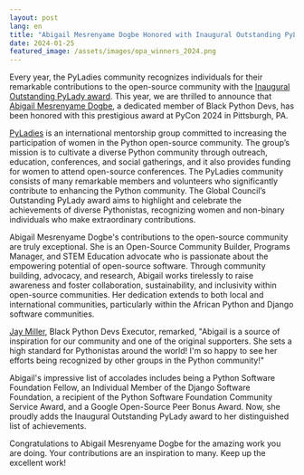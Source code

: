 ```yaml
---
layout: post
lang: en
title: "Abigail Mesrenyame Dogbe Honored with Inaugural Outstanding PyLady Award"
date: 2024-01-25
featured_image: /assets/images/opa_winners_2024.png
---
```


Every year, the PyLadies community recognizes individuals for their remarkable contributions to the open-source community with the [Inaugural Outstanding PyLady award](https://kit.pyladies.com/en/latest/global/award.html). This year, we are thrilled to announce that [Abigail Mesrenyame Dogbe](https://mesrenyamedogbe.hashnode.dev), a dedicated member of Black Python Devs, has been honored with this prestigious award at PyCon 2024 in Pittsburgh, PA.

[PyLadies](https://pyladies.com/) is an international mentorship group committed to increasing the participation of women in the Python open-source community. The group’s mission is to cultivate a diverse Python community through outreach, education, conferences, and social gatherings, and it also provides funding for women to attend open-source conferences. The PyLadies community consists of many remarkable members and volunteers who significantly contribute to enhancing the Python community. The Global Council’s Outstanding PyLady award aims to highlight and celebrate the achievements of diverse Pythonistas, recognizing women and non-binary individuals who make extraordinary contributions.

Abigail Mesrenyame Dogbe's contributions to the open-source community are truly exceptional. She is an Open-Source Community Builder, Programs Manager, and STEM Education advocate who is passionate about the empowering potential of open-source software. Through community building, advocacy, and research, Abigail works tirelessly to raise awareness and foster collaboration, sustainability, and inclusivity within open-source communities. Her dedication extends to both local and international communities, particularly within the African Python and Django software communities.

[Jay Miller](https://kjaymiller.com/), Black Python Devs Executor, remarked, "Abigail is a source of inspiration for our community and one of the original supporters. She sets a high standard for Pythonistas around the world! I'm so happy to see her efforts being recognized by other groups in the Python community!"

Abigail's impressive list of accolades includes being a Python Software Foundation Fellow, an Individual Member of the Django Software Foundation, a recipient of the Python Software Foundation Community Service Award, and a Google Open-Source Peer Bonus Award. Now, she proudly adds the Inaugural Outstanding PyLady award to her distinguished list of achievements.

Congratulations to Abigail Mesrenyame Dogbe for the amazing work you are doing. Your contributions are an inspiration to many. Keep up the excellent work!
